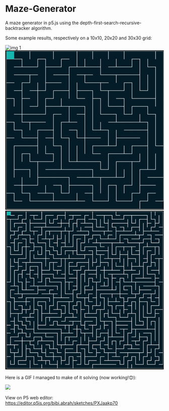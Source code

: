 # Maze-Generator
A maze generator in p5.js using the depth-first-search-recursive-backtracker algorithm.

Some example results, respectively on a 10x10, 20x20 and 30x30 grid:

<img src="img1%20.png" alt="img 1">
<img src="img2.png" alt="img 2">
<img src="img3.png" alt="img 3">

Here is a GIF I managed to make of it solving (now working!😊):

![](Maze_Generator%20.gif)

View on P5 web editor: https://editor.p5js.org/bibi.abrah/sketches/PXJaakp70
